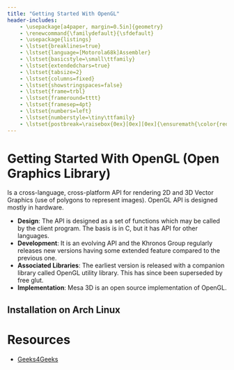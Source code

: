 ```yaml
---
title: "Getting Started With OpenGL"
header-includes:
    - \usepackage[a4paper, margin=0.5in]{geometry}
    - \renewcommand{\familydefault}{\sfdefault}
    - \usepackage{listings}
    - \lstset{breaklines=true}
    - \lstset{language=[Motorola68k]Assembler}
    - \lstset{basicstyle=\small\ttfamily}
    - \lstset{extendedchars=true}
    - \lstset{tabsize=2}
    - \lstset{columns=fixed}
    - \lstset{showstringspaces=false}
    - \lstset{frame=trbl}
    - \lstset{frameround=tttt}
    - \lstset{framesep=4pt}
    - \lstset{numbers=left}
    - \lstset{numberstyle=\tiny\ttfamily}
    - \lstset{postbreak=\raisebox{0ex}[0ex][0ex]{\ensuremath{\color{red}\hookrightarrow\space}}}
---
```


# Getting Started With OpenGL (Open Graphics Library)
Is a cross-language, cross-platform API for rendering 2D and 3D Vector Graphics (use of polygons to represent images). OpenGL API is designed mostly in hardware.

* **Design**: The API is designed as a set of functions which may be called by the client program. The basis is in C, but it has API for other languages.
* **Development**: It is an evolving API and the Khronos Group regularly releases new versions having some extended feature compared to the previous one.
* **Associated Libraries**: The earliest version is released with a companion library called OpenGL utility library. This has since been superseded by free glut.
* **Implementation**: Mesa 3D is an open source implementation of OpenGL.

## Installation on Arch Linux

# Resources

* [Geeks4Geeks](https://www.geeksforgeeks.org/getting-started-with-opengl/)
